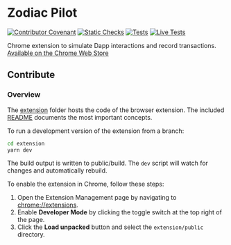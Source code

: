 # Zodiac Pilot

[![Contributor Covenant](https://img.shields.io/badge/Contributor%20Covenant-2.1-4baaaa.svg)](https://github.com/gnosiguild/CODE_OF_CONDUCT)
[![Static Checks](https://github.com/gnosisguild/zodiac-pilot/actions/workflows/static-checks.yaml/badge.svg)](https://github.com/gnosiguild/zodiac-pilot/actions/workflows/static-checks.yaml)
[![Tests](https://github.com/gnosisguild/zodiac-pilot/actions/workflows/tests.yaml/badge.svg)](https://github.com/gnosiguild/zodiac-pilot/actions/workflows/tests.yaml)
[![Live Tests](https://github.com/gnosisguild/zodiac-pilot/actions/workflows/live-tests.yaml/badge.svg)](https://github.com/gnosiguild/zodiac-pilot/actions/workflows/live-tests.yaml)

Chrome extension to simulate Dapp interactions and record transactions. [Available on the Chrome Web Store](https://chrome.google.com/webstore/detail/zodiac-pilot/jklckajipokenkbbodifahogmidkekcb?hl=en&authuser=0)

## Contribute

### Overview

The [extension](./extension/) folder hosts the code of the browser extension.
The included [README](./extension/README.md) documents the most important concepts.

To run a development version of the extension from a branch:

```bash
cd extension
yarn dev
```

The build output is written to public/build.
The `dev` script will watch for changes and automatically rebuild.

To enable the extension in Chrome, follow these steps:

1. Open the Extension Management page by navigating to [chrome://extensions](chrome://extensions).
2. Enable **Developer Mode** by clicking the toggle switch at the top right of the page.
3. Click the **Load unpacked** button and select the `extension/public` directory.
